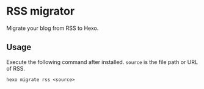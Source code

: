 # RSS migrator

Migrate your blog from RSS to Hexo.

## Usage

Execute the following command after installed. `source` is the file path or URL of RSS.

```
hexo migrate rss <source>
```

[Hexo]: http://zespia.tw/hexo